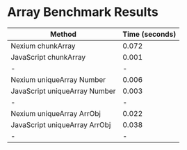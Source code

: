 # Array Benchmark Results

| Method                        | Time (seconds) |
| ----------------------------- | -------------- |
| Nexium chunkArray             | 0.072          |
| JavaScript chunkArray         | 0.001          |
| -                             | -              |
| Nexium uniqueArray Number     | 0.006          |
| JavaScript uniqueArray Number | 0.003          |
| -                             | -              |
| Nexium uniqueArray ArrObj     | 0.022          |
| JavaScript uniqueArray ArrObj | 0.038          |
| -                             | -              |
